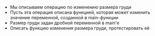 - Мы описываем операцию по изменению размера груди
- Пусть эта операция описана функцией, которая может изменить значение переменной, созданной в main-функции
- Размер груди задан дробной переменной в main'е
- Описать функцию изменения размера груди, протестировать её
